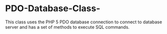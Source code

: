 # PDO-Database-Class-
This class uses the PHP 5 PDO database connection to connect to database server and has a set of methods to execute SQL commands.
